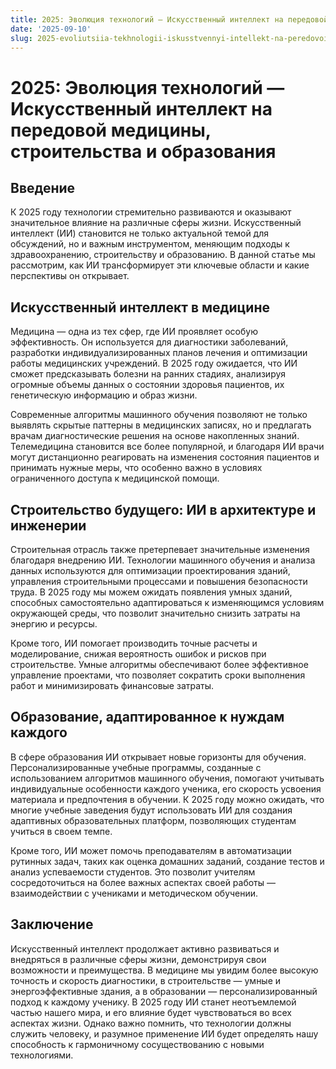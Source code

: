 ```yaml
---
title: 2025: Эволюция технологий — Искусственный интеллект на передовой медицины, строительства и образования
date: '2025-09-10'
slug: 2025-evoliutsiia-tekhnologii-iskusstvennyi-intellekt-na-peredovoi-meditsiny-stroitelstva-i-obrazovaniia
---
```


# 2025: Эволюция технологий — Искусственный интеллект на передовой медицины, строительства и образования

## Введение

К 2025 году технологии стремительно развиваются и оказывают значительное влияние на различные сферы жизни. Искусственный интеллект (ИИ) становится не только актуальной темой для обсуждений, но и важным инструментом, меняющим подходы к здравоохранению, строительству и образованию. В данной статье мы рассмотрим, как ИИ трансформирует эти ключевые области и какие перспективы он открывает.

## Искусственный интеллект в медицине

Медицина — одна из тех сфер, где ИИ проявляет особую эффективность. Он используется для диагностики заболеваний, разработки индивидуализированных планов лечения и оптимизации работы медицинских учреждений. В 2025 году ожидается, что ИИ сможет предсказывать болезни на ранних стадиях, анализируя огромные объемы данных о состоянии здоровья пациентов, их генетическую информацию и образ жизни. 

Современные алгоритмы машинного обучения позволяют не только выявлять скрытые паттерны в медицинских записях, но и предлагать врачам диагностические решения на основе накопленных знаний. Телемедицина становится все более популярной, и благодаря ИИ врачи могут дистанционно реагировать на изменения состояния пациентов и принимать нужные меры, что особенно важно в условиях ограниченного доступа к медицинской помощи.

## Строительство будущего: ИИ в архитектуре и инженерии

Строительная отрасль также претерпевает значительные изменения благодаря внедрению ИИ. Технологии машинного обучения и анализа данных используются для оптимизации проектирования зданий, управления строительными процессами и повышения безопасности труда. В 2025 году мы можем ожидать появления умных зданий, способных самостоятельно адаптироваться к изменяющимся условиям окружающей среды, что позволит значительно снизить затраты на энергию и ресурсы.

Кроме того, ИИ помогает производить точные расчеты и моделирование, снижая вероятность ошибок и рисков при строительстве. Умные алгоритмы обеспечивают более эффективное управление проектами, что позволяет сократить сроки выполнения работ и минимизировать финансовые затраты.

## Образование, адаптированное к нуждам каждого

В сфере образования ИИ открывает новые горизонты для обучения. Персонализированные учебные программы, созданные с использованием алгоритмов машинного обучения, помогают учитывать индивидуальные особенности каждого ученика, его скорость усвоения материала и предпочтения в обучении. К 2025 году можно ожидать, что многие учебные заведения будут использовать ИИ для создания адаптивных образовательных платформ, позволяющих студентам учиться в своем темпе.

Кроме того, ИИ может помочь преподавателям в автоматизации рутинных задач, таких как оценка домашних заданий, создание тестов и анализ успеваемости студентов. Это позволит учителям сосредоточиться на более важных аспектах своей работы — взаимодействии с учениками и методическом обучении.

## Заключение

Искусственный интеллект продолжает активно развиваться и внедряться в различные сферы жизни, демонстрируя свои возможности и преимущества. В медицине мы увидим более высокую точность и скорость диагностики, в строительстве — умные и энергоэффективные здания, а в образовании — персонализированный подход к каждому ученику. В 2025 году ИИ станет неотъемлемой частью нашего мира, и его влияние будет чувствоваться во всех аспектах жизни. Однако важно помнить, что технологии должны служить человеку, и разумное применение ИИ будет определять нашу способность к гармоничному сосуществованию с новыми технологиями.
